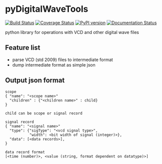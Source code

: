# pyDigitalWaveTools

[![Build Status](https://travis-ci.org/Nic30/pyDigitalWaveTools.svg?branch=master)](https://travis-ci.org/Nic30/pyDigitalWaveTools)
[![Coverage Status](https://coveralls.io/repos/github/Nic30/pyDigitalWaveTools/badge.svg?branch=master)](https://coveralls.io/github/Nic30/pyDigitalWaveTools?branch=master)
[![PyPI version](https://badge.fury.io/py/pyDigitalWaveTools.svg)](http://badge.fury.io/py/pyDigitalWaveTools) 
[![Documentation Status](https://readthedocs.org/projects/pyDigitalWaveTools/badge/?version=latest)](http://pyDigitalWaveTools.readthedocs.io/en/latest/?badge=latest) 

python library for operations with VCD and other digital wave files

## Feature list
* parse VCD (std 2009) files to intermediate format
* dump intermediate format as simple json



## Output json format
```
scope
{ "name": "<scope name>"
  "children" : {"<children name>" : child}
}

child can be scope or signal record

signal record 
{ "name": "<signal name>"
  "type": {"sigType": "<vcd signal type>",
           "width": <bit width of signal (integer)>},
  "data": [<data records>],
}

data record format
[<time (number)>, <value (string, format dependent on datatype)>]
```
